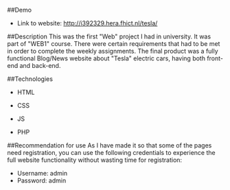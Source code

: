 ##Demo
- Link to website: http://i392329.hera.fhict.nl/tesla/

##Description
This was the first "Web" project I had in university. It was part of "WEB1" course. There were certain requirements that had to be met in order to complete the weekly assignments.
The final product was a fully functional Blog/News website about "Tesla" electric cars, having both front-end and back-end.

##Technologies
- HTML
- CSS
- JS

- PHP

##Recommendation for use
As I have made it so that some of the pages need registration, you can use the following credentials to experience the full website functionality without wasting time for registration:
- Username: admin
- Password: admin